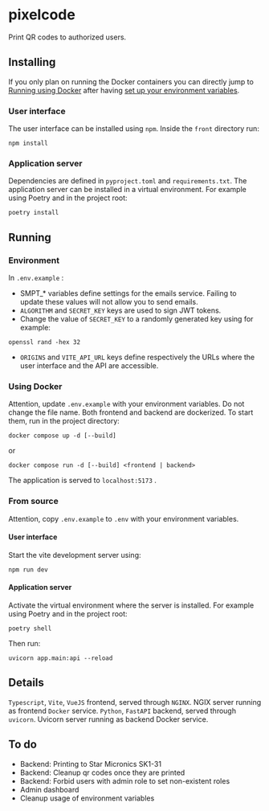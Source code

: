 # pixelcode

Print QR codes to authorized users.

## Installing

If you only plan on running the Docker containers you can directly jump to [Running using Docker](#using-docker) after
having [set up your environment variables](#environment).

### User interface

The user interface can be installed using `npm`. Inside the `front` directory run:
```commandline
npm install
```
### Application server

Dependencies are defined in `pyproject.toml` and `requirements.txt`.
The application server can be installed in a virtual environment. For example using Poetry and in the project root:
```commandline
poetry install
```

## Running

### Environment
In `.env.example` :
- SMPT_* variables define settings for the emails service. Failing to update these values will not allow you to send emails.
- `ALGORITHM` and `SECRET_KEY` keys are used to sign JWT tokens.
- Change the value of `SECRET_KEY` to a randomly generated key using for example:
```commandline
openssl rand -hex 32
```
- `ORIGINS` and `VITE_API_URL` keys define respectively the URLs where the user interface and the API are accessible.

### Using Docker
Attention, update `.env.example` with your environment variables. Do not change the file name.
Both frontend and backend are dockerized. To start them, run in the project directory:
```commandline
docker compose up -d [--build]
```
or
```commandline
docker compose run -d [--build] <frontend | backend>
```
The application is served to `localhost:5173` .

### From source
Attention, copy `.env.example` to `.env` with your environment variables.

#### User interface

Start the vite development server using:
```commandline
npm run dev
```

#### Application server
Activate the virtual environment where the server is installed. For example using Poetry and in the project root:
```commandline
poetry shell
```
Then run:
```commandline
uvicorn app.main:api --reload
```

## Details

`Typescript`, `Vite`, `VueJS` frontend, served through `NGINX`. NGIX server running as frontend `Docker` service.
`Python`, `FastAPI` backend, served through `uvicorn`. Uvicorn server running as backend Docker service.

## To do
- Backend: Printing to Star Micronics SK1-31
- Backend: Cleanup qr codes once they are printed
- Backend: Forbid users with admin role to set non-existent roles
- Admin dashboard
- Cleanup usage of environment variables
